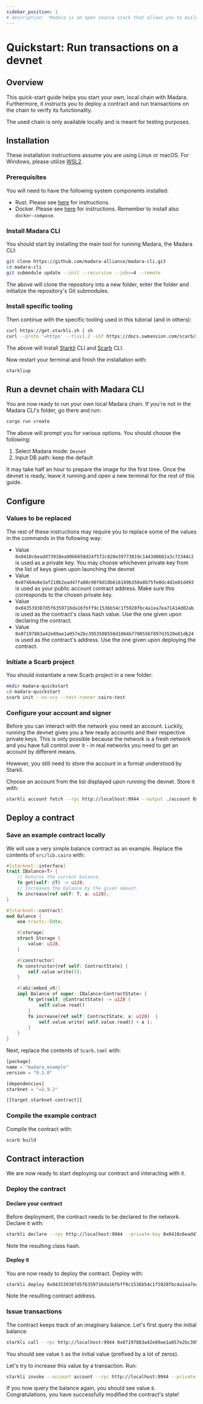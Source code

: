 ```yaml
---
sidebar_position: 1
# description: 'Madara is an open source stack that allows you to build app chains powered by Cairo and Starknet technology'
---
```


# Quickstart: Run transactions on a devnet

## Overview

This quick-start guide helps you start your own, local chain with Madara. Furthermore, it instructs you to deploy a contract and run transactions on the chain to verify its functionality.

The used chain is only available locally and is meant for testing purposes.

## Installation

These installation instructions assume you are using Linux or macOS. For Windows, please utilize [WSL2](https://learn.microsoft.com/en-us/windows/wsl/).

### Prerequisites

You will need to have the following system components installed:
- Rust. Please see [here](https://www.rust-lang.org/tools/install) for instructions.
- Docker. Please see [here](https://docs.docker.com/engine/install/) for instructions. Remember to install also `docker-compose`.

### Install Madara CLI

You should start by installing the main tool for running Madara, the Madara CLI:
```bash
git clone https://github.com/madara-alliance/madara-cli.git
cd madara-cli
git submodule update --init --recursive --jobs=4 --remote
```
The above will clone the repository into a new folder, enter the folder and initialize the repository's Git submodules.

### Install specific tooling

Then continue with the specific tooling used in this tutorial (and in others):
```bash
curl https://get.starkli.sh | sh
curl --proto '=https' --tlsv1.2 -sSf https://docs.swmansion.com/scarb/install.sh | sh
```
The above will install [Starkli](https://book.starkli.rs) CLI and [Scarb](https://docs.swmansion.com/scarb/) CLI.

Now restart your terminal and finish the installation with:
```bash
starkliup
```

## Run a devnet chain with Madara CLI

You are now ready to run your own local Madara chain. If you're not in the Madara CLI's folder, go there and run:

```bash
cargo run create
```
The above will prompt you for various options. You should choose the following:
1. Select Madara mode: `Devnet`
1. Input DB path: keep the default

It may take half an hour to prepare the image for the first time. Once the devnet is ready, leave it running and open a new terminal for the rest of this guide.

## Configure

### Values to be replaced

The rest of these instructions may require you to replace some of the values in the commands in the following way:
- Value `0x0410c6eadd73918ea90b6658d24f5f2c828e39773819c1443d8602a3c72344c2` is used as a private key. You may choose whicheven private key from the list of keys given upon launching the devnet
- Value `0x07484e8e3af210b2ead47fa08c96f8d18b616169b350a8b75fe0dc4d2e01d493` is used as your public account contract address. Make sure this corresponds to the chosen private key.
- Value `0x043539387d5f6359716da16fbff9c1536b54c1f5928fbc4a1ea7ea71414d02ab` is used as the contract's class hash value. Use the one given upon declaring the contract.
- Value `0x07197883a42e89ae1a057e2bc3953508558d1864b7700556f897d3520e81db24` is used as the contract's address. Use the one given upon deploying the contract.

### Initiate a Scarb project

You should instantiate a new Scarb project in a new folder:
```bash
mkdir madara-quickstart
cd madara-quickstart
scarb init --no-vcs --test-runner cairo-test
```

### Configure your account and signer

Before you can interact with the network you need an account. Luckily, running the devnet gives you a few ready accounts and their respective private keys. This is only possible because the network is a fresh network and you have full control over it - in real networks you need to get an account by different means.

However, you still need to store the account in a format understood by Starkli. 

Choose an account from the list displayed upon running the devnet. Store it with:
```bash
starkli account fetch --rpc http://localhost:9944 --output ./account 0x07484e8e3af210b2ead47fa08c96f8d18b616169b350a8b75fe0dc4d2e01d493
```

## Deploy a contract

### Save an example contract locally

We will use a very simple balance contract as an example. Replace the contents of `src/lib.cairo` with:

```rust
#[starknet::interface]
trait IBalance<T> {
    // Returns the current balance.
    fn get(self: @T) -> u128;
    // Increases the balance by the given amount.
    fn increase(ref self: T, a: u128);
}

#[starknet::contract]
mod Balance {
    use traits::Into;

    #[storage]
    struct Storage {
        value: u128, 
    }

    #[constructor]
    fn constructor(ref self: ContractState) {
        self.value.write(5);
    }

    #[abi(embed_v0)]
    impl Balance of super::IBalance<ContractState> {
        fn get(self: @ContractState) -> u128 {
            self.value.read()
        }
        fn increase(ref self: ContractState, a: u128)  {
            self.value.write( self.value.read() + a );
        }
    }
}
```

Next, replace the contents of `Scarb.toml` with:
```rust
[package]
name = "madara_example"
version = "0.1.0"

[dependencies]
starknet = "=2.9.2"

[[target.starknet-contract]]
```

### Compile the example contract

Compile the contract with:

```bash
scarb build
```

## Contract interaction

We are now ready to start deploying our contract and interacting with it.

### Deploy the contract

#### Declare your contract

Before deployment, the contract needs to be declared to the network. Declare it with:
```bash
starkli declare --rpc http://localhost:9944 --private-key 0x0410c6eadd73918ea90b6658d24f5f2c828e39773819c1443d8602a3c72344c2 --compiler-version 2.9.1  --account account ./target/dev/madara_example_Balance.contract_class.json
```

Note the resulting class hash.

#### Deploy it

You are now ready to deploy the contract. Deploy with:
```bash
starkli deploy 0x043539387d5f6359716da16fbff9c1536b54c1f5928fbc4a1ea7ea71414d02ab --rpc http://localhost:9944 --private-key 0x0410c6eadd73918ea90b6658d24f5f2c828e39773819c1443d8602a3c72344c2 --account account
```

Note the resulting contract address.

### Issue transactions

The contract keeps track of an imaginary balance. Let's first query the initial balance:
```bash
starkli call --rpc http://localhost:9944 0x07197883a42e89ae1a057e2bc3953508558d1864b7700556f897d3520e81db24 get
```

You should see value `5` as the initial value (prefixed by a lot of zeros).

Let's try to increase this value by a transaction. Run:
```bash
starkli invoke --account account --rpc http://localhost:9944 --private-key 0x0410c6eadd73918ea90b6658d24f5f2c828e39773819c1443d8602a3c72344c2  0x07197883a42e89ae1a057e2bc3953508558d1864b7700556f897d3520e81db24 increase 3
```

If you now query the balance again, you should see value `8`. Congratulations, you have successfully modified the contract's state!